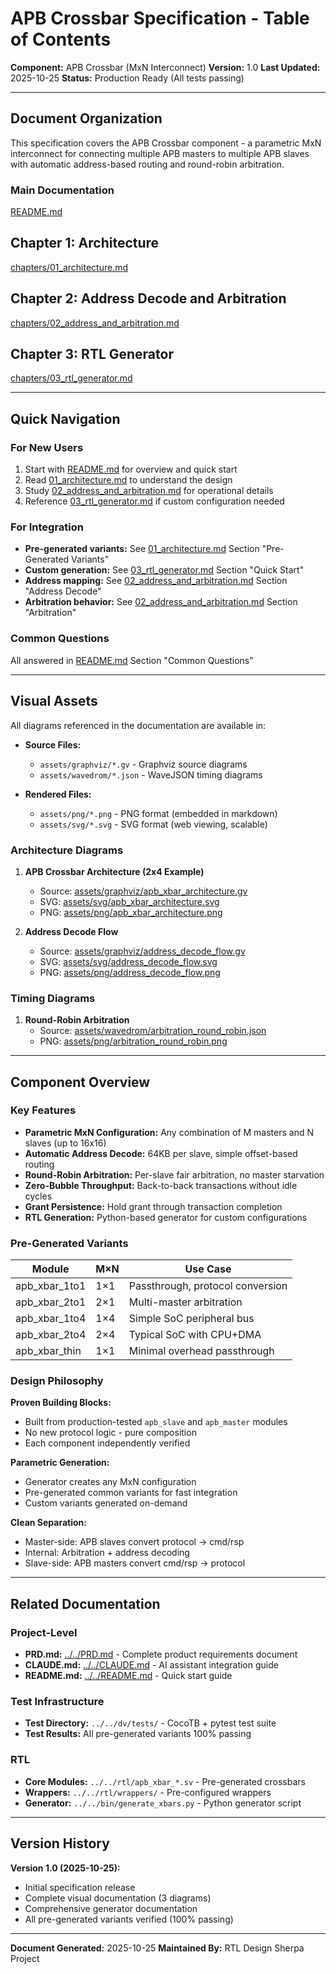 # APB Crossbar Specification - Table of Contents

**Component:** APB Crossbar (MxN Interconnect)
**Version:** 1.0
**Last Updated:** 2025-10-25
**Status:** Production Ready (All tests passing)

---

## Document Organization

This specification covers the APB Crossbar component - a parametric MxN interconnect for connecting multiple APB masters to multiple APB slaves with automatic address-based routing and round-robin arbitration.

### Main Documentation

[README.md](README.md)

## Chapter 1: Architecture

[chapters/01_architecture.md](chapters/01_architecture.md)

## Chapter 2: Address Decode and Arbitration

[chapters/02_address_and_arbitration.md](chapters/02_address_and_arbitration.md)

## Chapter 3: RTL Generator

[chapters/03_rtl_generator.md](chapters/03_rtl_generator.md)

---

## Quick Navigation

### For New Users

1. Start with [README.md](README.md) for overview and quick start
2. Read [01_architecture.md](01_architecture.md) to understand the design
3. Study [02_address_and_arbitration.md](02_address_and_arbitration.md) for operational details
4. Reference [03_rtl_generator.md](03_rtl_generator.md) if custom configuration needed

### For Integration

- **Pre-generated variants:** See [01_architecture.md](01_architecture.md) Section "Pre-Generated Variants"
- **Custom generation:** See [03_rtl_generator.md](03_rtl_generator.md) Section "Quick Start"
- **Address mapping:** See [02_address_and_arbitration.md](02_address_and_arbitration.md) Section "Address Decode"
- **Arbitration behavior:** See [02_address_and_arbitration.md](02_address_and_arbitration.md) Section "Arbitration"

### Common Questions

All answered in [README.md](README.md) Section "Common Questions"

---

## Visual Assets

All diagrams referenced in the documentation are available in:

- **Source Files:**
  - `assets/graphviz/*.gv` - Graphviz source diagrams
  - `assets/wavedrom/*.json` - WaveJSON timing diagrams

- **Rendered Files:**
  - `assets/png/*.png` - PNG format (embedded in markdown)
  - `assets/svg/*.svg` - SVG format (web viewing, scalable)

### Architecture Diagrams

1. **APB Crossbar Architecture (2x4 Example)**
   - Source: [assets/graphviz/apb_xbar_architecture.gv](apb_xbar_spec/assets/graphviz/apb_xbar_architecture.gv)
   - SVG: [assets/svg/apb_xbar_architecture.svg](apb_xbar_spec/assets/svg/apb_xbar_architecture.svg)
   - PNG: [assets/png/apb_xbar_architecture.png](apb_xbar_spec/assets/png/apb_xbar_architecture.png)

2. **Address Decode Flow**
   - Source: [assets/graphviz/address_decode_flow.gv](apb_xbar_spec/assets/graphviz/address_decode_flow.gv)
   - SVG: [assets/svg/address_decode_flow.svg](apb_xbar_spec/assets/svg/address_decode_flow.svg)
   - PNG: [assets/png/address_decode_flow.png](apb_xbar_spec/assets/png/address_decode_flow.png)

### Timing Diagrams

1. **Round-Robin Arbitration**
   - Source: [assets/wavedrom/arbitration_round_robin.json](apb_xbar_spec/assets/wavedrom/arbitration_round_robin.json)
   - PNG: [assets/png/arbitration_round_robin.png](apb_xbar_spec/assets/png/arbitration_round_robin.png)

---

## Component Overview

### Key Features

- **Parametric MxN Configuration:** Any combination of M masters and N slaves (up to 16x16)
- **Automatic Address Decode:** 64KB per slave, simple offset-based routing
- **Round-Robin Arbitration:** Per-slave fair arbitration, no master starvation
- **Zero-Bubble Throughput:** Back-to-back transactions without idle cycles
- **Grant Persistence:** Hold grant through transaction completion
- **RTL Generation:** Python-based generator for custom configurations

### Pre-Generated Variants

| Module | M×N | Use Case |
|--------|-----|----------|
| apb_xbar_1to1 | 1×1 | Passthrough, protocol conversion |
| apb_xbar_2to1 | 2×1 | Multi-master arbitration |
| apb_xbar_1to4 | 1×4 | Simple SoC peripheral bus |
| apb_xbar_2to4 | 2×4 | Typical SoC with CPU+DMA |
| apb_xbar_thin | 1×1 | Minimal overhead passthrough |

### Design Philosophy

**Proven Building Blocks:**
- Built from production-tested `apb_slave` and `apb_master` modules
- No new protocol logic - pure composition
- Each component independently verified

**Parametric Generation:**
- Generator creates any MxN configuration
- Pre-generated common variants for fast integration
- Custom variants generated on-demand

**Clean Separation:**
- Master-side: APB slaves convert protocol → cmd/rsp
- Internal: Arbitration + address decoding
- Slave-side: APB masters convert cmd/rsp → protocol

---

## Related Documentation

### Project-Level

- **PRD.md:** [../../PRD.md](../../PRD.md) - Complete product requirements document
- **CLAUDE.md:** [../../CLAUDE.md](../../CLAUDE.md) - AI assistant integration guide
- **README.md:** [../../README.md](../../README.md) - Quick start guide

### Test Infrastructure

- **Test Directory:** `../../dv/tests/` - CocoTB + pytest test suite
- **Test Results:** All pre-generated variants 100% passing

### RTL

- **Core Modules:** `../../rtl/apb_xbar_*.sv` - Pre-generated crossbars
- **Wrappers:** `../../rtl/wrappers/` - Pre-configured wrappers
- **Generator:** `../../bin/generate_xbars.py` - Python generator script

---

## Version History

**Version 1.0 (2025-10-25):**
- Initial specification release
- Complete visual documentation (3 diagrams)
- Comprehensive generator documentation
- All pre-generated variants verified (100% passing)

---

**Document Generated:** 2025-10-25
**Maintained By:** RTL Design Sherpa Project
